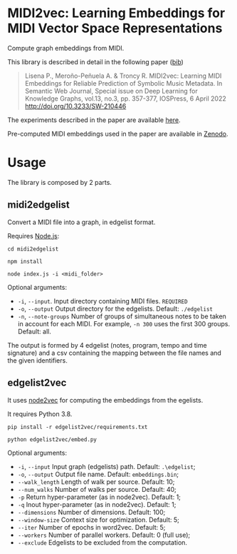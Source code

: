 MIDI2vec: Learning Embeddings for MIDI Vector Space Representations
===================================================================

Compute graph embeddings from MIDI.

This library is described in detail in the following paper ([bib](http://pasqlisena.github.io/publication/lisena2021midi2vec.bib))

> Lisena P., Meroño-Peñuela A. & Troncy R. MIDI2vec: Learning MIDI Embeddings for Reliable Prediction of Symbolic Music Metadata. In Semantic Web Journal, Special issue on Deep Learning for Knowledge Graphs, vol.13, no.3, pp. 357-377, IOSPress, 6 April 2022
> http://doi.org/10.3233/SW-210446

The experiments described in the paper are available [here](https://github.com/pasqLisena/midi-embs).

Pre-computed MIDI embeddings used in the paper are available in [Zenodo](https://zenodo.org/record/5082300).


# Usage

The library is composed by 2 parts.

## midi2edgelist

Convert a MIDI file into a graph, in edgelist format.

Requires [Node.js](https://nodejs.org/en/):

    cd midi2edgelist

    npm install

    node index.js -i <midi_folder>

Optional arguments:
 
- `-i`, `--input`.  Input directory containing MIDI files. `REQUIRED`
- `-o`, `--output` Output directory for the edgelists. Default: `./edgelist`
- `-n`, `--note-groups` Number of groups of simultaneous notes to be taken in account for each MIDI. For example, `-n 300` uses the first 300 groups. Default: all.

The output is formed by 4 edgelist (notes, program, tempo and time signature) and a csv containing the mapping between the file names and the given identifiers.

## edgelist2vec

It uses [node2vec](https://cs.stanford.edu/people/jure/pubs/node2vec-kdd16.pdf) for computing the embeddings from the egelists.

It requires Python 3.8.

    pip install -r edgelist2vec/requirements.txt

    python edgelist2vec/embed.py
    
Optional arguments:

- `-i`, `--input` Input graph (edgelists) path. Default: `.\edgelist`;
- `-o`, `--output` Output file name. Default: `embeddings.bin`;
- `--walk_length` Length of walk per source. Default: 10;
- `--num_walks` Number of walks per source. Default: 40;
- `-p` Return hyper-parameter (as in node2vec). Default: 1;
- `-q` Inout hyper-parameter (as in node2vec). Default: 1;
- `--dimensions` Number of dimensions. Default: 100;
- `--window-size` Context size for optimization. Default: 5;
- `--iter` Number of epochs in word2vec. Default: 5;
- `--workers` Number of parallel workers. Default: 0 (full use);
- `--exclude` Edgelists to be excluded from the computation.

